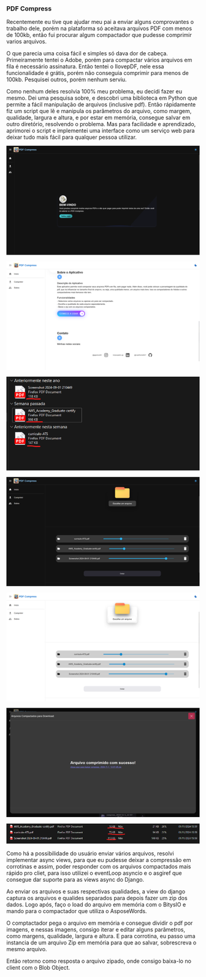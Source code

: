 ### PDF Compress

Recentemente eu tive que ajudar meu pai a enviar alguns comprovantes o trabalho dele, porém na plataforma só aceitava arquivos PDF com menos de 100kb, então fui procurar algum compactador que pudesse comprimir varios arquivos.

O que parecia uma coisa fácil e simples só dava dor de cabeça. Primeiramente tentei o Adobe, porém para compactar vários arquivos em fila é necessário assinatura. Então tentei o IlovepDF, nele essa funcionalidade é grátis, porém não conseguia comprimir para menos de 100kb. Pesquisei outros, porém nenhum serviu.

Como nenhum deles resolvia 100% meu problema, eu decidi fazer eu mesmo. Dei uma pesquisa sobre, e descobri uma biblioteca em Python que permite a fácil manipulação de arquivos (inclusive pdf). Então rápidamente fiz um script que lê e manipula os parâmetros do arquivo, como margem, qualidade, largura e altura, e por estar em memória, consegue salvar em outro diretório,  resolvendo o problema. Mas para facilidade e aprendizado, aprimorei o script e implementei uma interface como um serviço web para deixar tudo mais fácil para qualquer pessoa utilizar.

![interface](public/pdf-compress-3.png)

![interface](public/pdf-compress-4.png)

![interface](public/pdf-1.png)

![interface](public/pdf-compress-1.png)

![interface](public/pdf-compress-2.png)

![interface](public/pdf-compress-5.png)

![interface](public/pdf-2.png)


Como há a possibilidade do usuário enviar vários arquivos, resolvi implementar async views, para que eu pudesse deixar a compressão em corrotinas e assim, poder responder com os arquivos compactados mais rápido pro cliet, para isso utilizei o eventLoop asyncio e o asgiref que consegue dar suporte para as views async do Django.

Ao enviar os arquivos e suas respectivas qualidades, a view do django captura os arquivos e qualides separados para depois fazer um zip dos dados. Logo após, faço o load do arquivo em memória com o BitysIO e mando para o compactador que utiliza o AsposeWords. 

O comptactador pega o arquivo em memória e consegue dividir o pdf por imagens, e nessas imagens, consigo iterar e editar alguns parâmetros, como margens, qualidade, largura e altura. E para corrotina, eu passo uma instancia de um arquivo Zip em memória para que ao salvar, sobrescreva o mesmo arquivo.

Então retorno como resposta o arquivo zipado, onde consigo baixa-lo no client com o Blob Object. 







